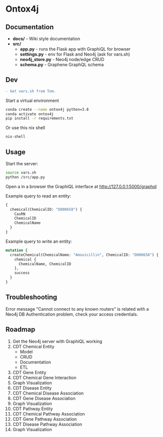 # Ontox4j

## Documentation

* **docs/** - Wiki style documentation  
* **src/**
   * **app.py** - runs the Flask app with GraphiQL for browser
   * **settings.py** - env for Flask and Neo4j (ask for vars.sh)
   * **neo4j_store.py** - Neo4j node/edge CRUD
   * **schema.py** - Graphene GraphQL schema

## Dev
```diff
- Get vars.sh from Tom.
```

Start a virtual environment
```sh
conda create --name ontox4j python=3.8
conda activate ontox4j
pip install -r requirements.txt
```

Or use this nix shell
```sh
nix-shell
```
## Usage

Start the server:

```sh
source vars.sh
python /src/app.py
```

Open a in a browser the GraphiQL interface at http://127.0.0.1:5000/graphql

Example query to read an entity:

```graphql
{
  chemical(ChemicalID: "D000658") {
    CasRN
    ChemicalID
    ChemicalName
  }
}
```

Example query to write an entity:

```graphql
mutation {
  createChemical(ChemicalName: "Amoxicillin", ChemicalID: "D000658") {
    chemical {
      ChemicalName, ChemicalID
    },
    success
  }
}
```
## Troubleshooting

Error message "Cannot connect to any known routers" is related with a Neo4j DB Authentication problem, check your access credentials. 

## Roadmap
1. Get the Neo4j server with GraphiQL working 
2. CDT Chemical Entity
    * Model
    * CRUD
    * Documentation
    * ETL
3. CDT Gene Entity
4. CDT Chemical Gene Interaction
5. Graph Visualization
6. CDT Disease Entity
7. CDT Chemical Disease Association
8. CDT Gene Disease Association
9.  Graph Visualization
10. CDT Pathway Entity
11. CDT Chemical Pathway Association
12. CDT Gene Pathway Association
13. CDT Disease Pathway Association
14. Graph Visualization
